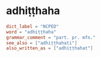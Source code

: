 # adhiṭṭhaha

``` toml
dict_label = "NCPED"
word = "adhiṭṭhaha"
grammar_comment = "part. pr. mfn."
see_also = ["adhiṭṭhahati"]
also_written_as = ["adhiṭṭhahat"]
```

